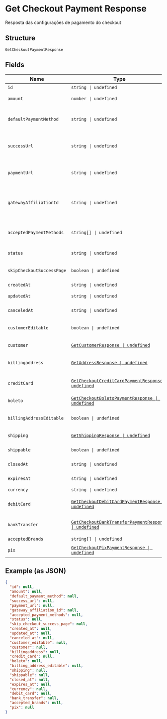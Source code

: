 
# Get Checkout Payment Response

Resposta das configurações de pagamento do checkout

## Structure

`GetCheckoutPaymentResponse`

## Fields

| Name | Type | Tags | Description |
|  --- | --- | --- | --- |
| `id` | `string \| undefined` | Optional | - |
| `amount` | `number \| undefined` | Optional | Valor em centavos |
| `defaultPaymentMethod` | `string \| undefined` | Optional | Meio de pagamento padrão no checkout |
| `successUrl` | `string \| undefined` | Optional | Url de redirecionamento de sucesso após o checkou |
| `paymentUrl` | `string \| undefined` | Optional | Url para pagamento usando o checkout |
| `gatewayAffiliationId` | `string \| undefined` | Optional | Código da afiliação onde o pagamento será processado no gateway |
| `acceptedPaymentMethods` | `string[] \| undefined` | Optional | Meios de pagamento aceitos no checkout |
| `status` | `string \| undefined` | Optional | Status do checkout |
| `skipCheckoutSuccessPage` | `boolean \| undefined` | Optional | Pular tela de sucesso pós-pagamento? |
| `createdAt` | `string \| undefined` | Optional | Data de criação |
| `updatedAt` | `string \| undefined` | Optional | Data de atualização |
| `canceledAt` | `string \| undefined` | Optional | Data de cancelamento |
| `customerEditable` | `boolean \| undefined` | Optional | Torna o objeto customer editável |
| `customer` | [`GetCustomerResponse \| undefined`](../../doc/models/get-customer-response.md) | Optional | Dados do comprador |
| `billingaddress` | [`GetAddressResponse \| undefined`](../../doc/models/get-address-response.md) | Optional | Dados do endereço de cobrança |
| `creditCard` | [`GetCheckoutCreditCardPaymentResponse \| undefined`](../../doc/models/get-checkout-credit-card-payment-response.md) | Optional | Configurações de cartão de crédito |
| `boleto` | [`GetCheckoutBoletoPaymentResponse \| undefined`](../../doc/models/get-checkout-boleto-payment-response.md) | Optional | Configurações de boleto |
| `billingAddressEditable` | `boolean \| undefined` | Optional | Indica se o billing address poderá ser editado |
| `shipping` | [`GetShippingResponse \| undefined`](../../doc/models/get-shipping-response.md) | Optional | Configurações  de entrega |
| `shippable` | `boolean \| undefined` | Optional | Indica se possui entrega |
| `closedAt` | `string \| undefined` | Optional | Data de fechamento |
| `expiresAt` | `string \| undefined` | Optional | Data de expiração |
| `currency` | `string \| undefined` | Optional | Moeda |
| `debitCard` | [`GetCheckoutDebitCardPaymentResponse \| undefined`](../../doc/models/get-checkout-debit-card-payment-response.md) | Optional | Configurações de cartão de débito |
| `bankTransfer` | [`GetCheckoutBankTransferPaymentResponse \| undefined`](../../doc/models/get-checkout-bank-transfer-payment-response.md) | Optional | Bank transfer payment response |
| `acceptedBrands` | `string[] \| undefined` | Optional | Accepted Brands |
| `pix` | [`GetCheckoutPixPaymentResponse \| undefined`](../../doc/models/get-checkout-pix-payment-response.md) | Optional | Pix payment response |

## Example (as JSON)

```json
{
  "id": null,
  "amount": null,
  "default_payment_method": null,
  "success_url": null,
  "payment_url": null,
  "gateway_affiliation_id": null,
  "accepted_payment_methods": null,
  "status": null,
  "skip_checkout_success_page": null,
  "created_at": null,
  "updated_at": null,
  "canceled_at": null,
  "customer_editable": null,
  "customer": null,
  "billingaddress": null,
  "credit_card": null,
  "boleto": null,
  "billing_address_editable": null,
  "shipping": null,
  "shippable": null,
  "closed_at": null,
  "expires_at": null,
  "currency": null,
  "debit_card": null,
  "bank_transfer": null,
  "accepted_brands": null,
  "pix": null
}
```

